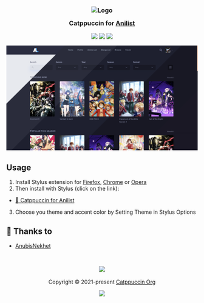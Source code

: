 <h3 align="center">
	<img src="https://raw.githubusercontent.com/catppuccin/catppuccin/main/assets/logos/exports/1544x1544_circle.png" width="100" alt="Logo"/><br/>
	<img src="https://raw.githubusercontent.com/catppuccin/catppuccin/main/assets/misc/transparent.png" height="30" width="0px"/>
	Catppuccin for <a href="https://anilist.co">Anilist</a>
	<img src="https://raw.githubusercontent.com/catppuccin/catppuccin/main/assets/misc/transparent.png" height="30" width="0px"/>
</h3>

<p align="center">
	<a href="https://github.com/catppuccin/anilist/stargazers"><img src="https://img.shields.io/github/stars/catppuccin/anilist?colorA=363a4f&colorB=b7bdf8&style=for-the-badge"></a>
	<a href="https://github.com/catppuccin/anilist/issues"><img src="https://img.shields.io/github/issues/catppuccin/anilist?colorA=363a4f&colorB=f5a97f&style=for-the-badge"></a>
	<a href="https://github.com/catppuccin/anilist/contributors"><img src="https://img.shields.io/github/contributors/catppuccin/anilist?colorA=363a4f&colorB=a6da95&style=for-the-badge"></a>
</p>

<p align="center">
	<img src="assets/preview.png"/>
</p>

## Usage

1. Install Stylus extension for [Firefox](https://addons.mozilla.org/en-US/firefox/addon/styl-us/), [Chrome](https://chrome.google.com/webstore/detail/stylus/clngdbkpkpeebahjckkjfobafhncgmne) or [Opera](https://addons.opera.com/en-gb/extensions/details/stylus/)
2. Then install with Stylus (click on the link):
  - [🌻 Catppuccin for Anilist](https://github.com/catppuccin/anilist/raw/main/src/AnilistCatppuccin.user.css)
3. Choose you theme and accent color by Setting Theme in Stylus Options


## 💝 Thanks to

- [AnubisNekhet](https://github.com/AnubisNekhet)

&nbsp;

<p align="center">
	<img src="https://raw.githubusercontent.com/catppuccin/catppuccin/main/assets/footers/gray0_ctp_on_line.svg?sanitize=true" />
</p>

<p align="center">
	Copyright &copy; 2021-present <a href="https://github.com/catppuccin" target="_blank">Catppuccin Org</a>
</p>

<p align="center">
	<a href="https://github.com/catppuccin/catppuccin/blob/main/LICENSE"><img src="https://img.shields.io/static/v1.svg?style=for-the-badge&label=License&message=MIT&logoColor=d9e0ee&colorA=363a4f&colorB=b7bdf8"/></a>
</p>
